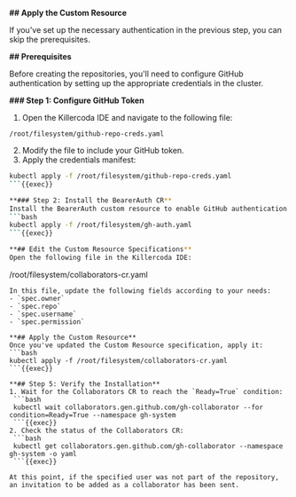 **## Apply the Custom Resource**

If you've set up the necessary authentication in the previous step, you can skip the prerequisites.

**## Prerequisites**

Before creating the repositories, you'll need to configure GitHub authentication by setting up the appropriate credentials in the cluster.

**### Step 1: Configure GitHub Token**

1. Open the Killercoda IDE and navigate to the following file:
```
/root/filesystem/github-repo-creds.yaml
```
2. Modify the file to include your GitHub token.
3. Apply the credentials manifest:
```bash
kubectl apply -f /root/filesystem/github-repo-creds.yaml
```{{exec}}

**### Step 2: Install the BearerAuth CR**
Install the BearerAuth custom resource to enable GitHub authentication:
```bash
kubectl apply -f /root/filesystem/gh-auth.yaml
```{{exec}}

**## Edit the Custom Resource Specifications**
Open the following file in the Killercoda IDE:
```
/root/filesystem/collaborators-cr.yaml
```
In this file, update the following fields according to your needs:
- `spec.owner`
- `spec.repo`
- `spec.username`
- `spec.permission`

**## Apply the Custom Resource**
Once you've updated the Custom Resource specification, apply it:
```bash
kubectl apply -f /root/filesystem/collaborators-cr.yaml
```{{exec}}

**## Step 5: Verify the Installation**
1. Wait for the Collaborators CR to reach the `Ready=True` condition:
 ```bash
 kubectl wait collaborators.gen.github.com/gh-collaborator --for condition=Ready=True --namespace gh-system
 ```{{exec}}
2. Check the status of the Collaborators CR:
 ```bash
 kubectl get collaborators.gen.github.com/gh-collaborator --namespace gh-system -o yaml
 ```{{exec}}

At this point, if the specified user was not part of the repository, an invitation to be added as a collaborator has been sent.